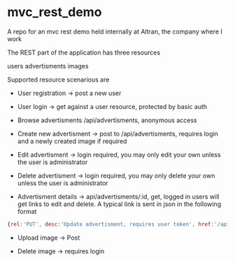 mvc_rest_demo
=============

A repo for an mvc rest demo held internally at Altran, the company where I work

The REST part of the application has three resources

users
advertisments
images

Supported resource scenarious are

* User registration -> post a new user

* User login -> get against a user resource, protected by basic auth

* Browse advertisments  /api/advertisments, anonymous access

* Create new advertisment -> post to /api/advertisments, requires login and a newly created image if required

* Edit advertisment -> login required, you may only edit your own unless the user is administrator

* Delete advertisment -> login required, you may only delete your own unless the user is administrator

* Advertisment details -> api/advertisments/:id, get, logged in users will get links to edit and delete. A typical link is sent in json in the following format 
```javascript
{rel:'PUT', desc:'Update advertisment, requires user token', href:'/api/advertisment/123435'}
```

* Upload image -> Post

* Delete image -> requires login


